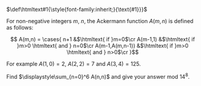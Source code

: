 $\def\htmltext#1{\style{font-family:inherit;}{\text{#1}}}$

For non-negative integers $m$, $n$, the Ackermann function $A(m,n)$ is defined as follows:

$$
A(m,n) = \cases{
n+1 &$\htmltext{ if  }m=0$\cr
A(m-1,1) &$\htmltext{ if   }m>0 \htmltext{  and  } n=0$\cr
A(m-1,A(m,n-1)) &$\htmltext{ if   }m>0 \htmltext{  and  } n>0$\cr
}$$


For example $A(1,0) = 2$, $A(2,2) = 7$ and $A(3,4) = 125$.


Find $\displaystyle\sum_{n=0}^6 A(n,n)$ and give your answer mod $14^8$.